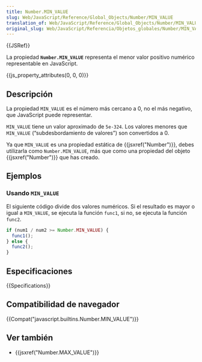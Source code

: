 ```yaml
---
title: Number.MIN_VALUE
slug: Web/JavaScript/Reference/Global_Objects/Number/MIN_VALUE
translation_of: Web/JavaScript/Reference/Global_Objects/Number/MIN_VALUE
original_slug: Web/JavaScript/Referencia/Objetos_globales/Number/MIN_VALUE
---
```


{{JSRef}}

La propiedad **`Number.MIN_VALUE`** representa el menor valor positivo numérico representable en JavaScript.

{{js_property_attributes(0, 0, 0)}}

## Descripción

La propiedad `MIN_VALUE` es el número más cercano a 0, no el más negativo, que JavaScript puede representar.

`MIN_VALUE` tiene un valor aproximado de `5e-324`. Los valores menores que `MIN_VALUE` (“subdesbordamiento de valores”) son convertidos a 0.

Ya que `MIN_VALUE` es una propiedad estática de {{jsxref("Number")}}, debes utilizarla como `Number.MIN_VALUE`, más que como una propiedad del objeto {{jsxref("Number")}} que has creado.

## Ejemplos

### Usando `MIN_VALUE`

El siguiente código divide dos valores numéricos. Si el resultado es mayor o igual a `MIN_VALUE`, se ejecuta la función `func1`, si no, se ejecuta la función `func2`.

```js
if (num1 / num2 >= Number.MIN_VALUE) {
  func1();
} else {
  func2();
}
```

## Especificaciones

{{Specifications}}

## Compatibilidad de navegador

{{Compat("javascript.builtins.Number.MIN_VALUE")}}

## Ver también

- {{jsxref("Number.MAX_VALUE")}}
